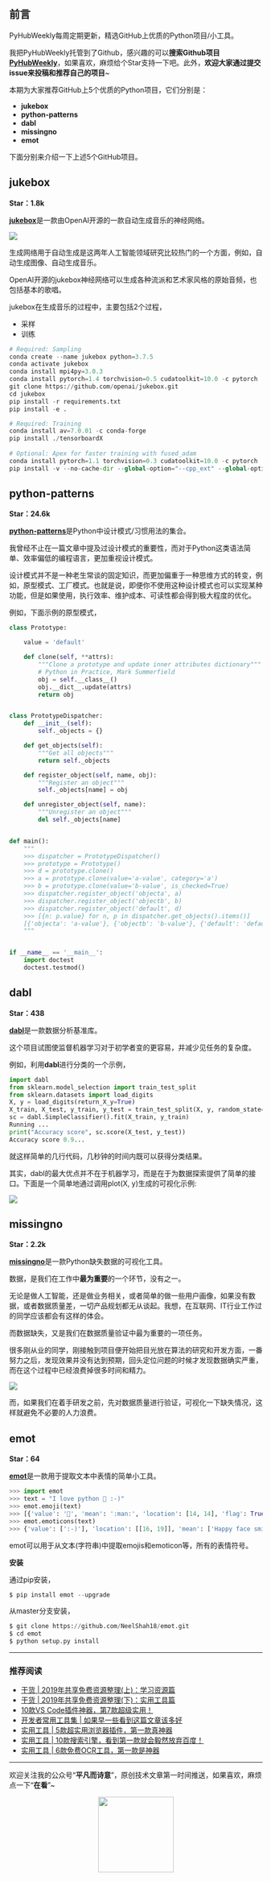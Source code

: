 ## 前言

PyHubWeekly每周定期更新，精选GitHub上优质的Python项目/小工具。

我把PyHubWeekly托管到了Github，感兴趣的可以**搜索Github项目**[**PyHubWeekly**](https://github.com/Jackpopc/PyHubWeekly)，如果喜欢，麻烦给个Star支持一下吧。此外，**欢迎大家通过提交issue来投稿和推荐自己的项目**~

本期为大家推荐GitHub上5个优质的Python项目，<!--more-->它们分别是：

- **jukebox**
- **python-patterns**
- **dabl**
- **missingno**
- **emot**

下面分别来介绍一下上述5个GitHub项目。

## jukebox

**Star：1.8k**

[**jukebox**](https://github.com/openai/jukebox)是一款由OpenAI开源的一款自动生成音乐的神经网络。



![](https://imgkr.cn-bj.ufileos.com/678d0f52-6ab1-4131-8e06-a29501935932.png)



生成网络用于自动生成是这两年人工智能领域研究比较热门的一个方面，例如，自动生成图像、自动生成音乐。

OpenAI开源的jukebox神经网络可以生成各种流派和艺术家风格的原始音频，也包括基本的歌唱。

jukebox在生成音乐的过程中，主要包括2个过程，

- 采样
- 训练

```python
# Required: Sampling
conda create --name jukebox python=3.7.5
conda activate jukebox
conda install mpi4py=3.0.3
conda install pytorch=1.4 torchvision=0.5 cudatoolkit=10.0 -c pytorch
git clone https://github.com/openai/jukebox.git
cd jukebox
pip install -r requirements.txt
pip install -e .

# Required: Training
conda install av=7.0.01 -c conda-forge 
pip install ./tensorboardX
 
# Optional: Apex for faster training with fused_adam
conda install pytorch=1.1 torchvision=0.3 cudatoolkit=10.0 -c pytorch
pip install -v --no-cache-dir --global-option="--cpp_ext" --global-option="--cuda_ext" ./apex
```

## python-patterns

**Star：24.6k**

[**python-patterns**](https://github.com/faif/python-patterns)是Python中设计模式/习惯用法的集合。

我曾经不止在一篇文章中提及过设计模式的重要性，而对于Python这类语法简单、效率偏低的编程语言，更加重视设计模式。

设计模式并不是一种老生常谈的固定知识，而更加偏重于一种思维方式的转变，例如，原型模式、工厂模式。也就是说，即便你不使用这种设计模式也可以实现某种功能，但是如果使用，执行效率、维护成本、可读性都会得到极大程度的优化。

例如，下面示例的原型模式，

```python
class Prototype:

    value = 'default'

    def clone(self, **attrs):
        """Clone a prototype and update inner attributes dictionary"""
        # Python in Practice, Mark Summerfield
        obj = self.__class__()
        obj.__dict__.update(attrs)
        return obj


class PrototypeDispatcher:
    def __init__(self):
        self._objects = {}

    def get_objects(self):
        """Get all objects"""
        return self._objects

    def register_object(self, name, obj):
        """Register an object"""
        self._objects[name] = obj

    def unregister_object(self, name):
        """Unregister an object"""
        del self._objects[name]


def main():
    """
    >>> dispatcher = PrototypeDispatcher()
    >>> prototype = Prototype()
    >>> d = prototype.clone()
    >>> a = prototype.clone(value='a-value', category='a')
    >>> b = prototype.clone(value='b-value', is_checked=True)
    >>> dispatcher.register_object('objecta', a)
    >>> dispatcher.register_object('objectb', b)
    >>> dispatcher.register_object('default', d)
    >>> [{n: p.value} for n, p in dispatcher.get_objects().items()]
    [{'objecta': 'a-value'}, {'objectb': 'b-value'}, {'default': 'default'}]
    """


if __name__ == '__main__':
    import doctest
    doctest.testmod()
```

## dabl

**Star：438**

[**dabl**](https://github.com/dabl/dabl)是一款数据分析基准库。

这个项目试图使监督机器学习对于初学者变的更容易，并减少见任务的复杂度。

例如，利用**dabl**进行分类的一个示例，

```python
import dabl
from sklearn.model_selection import train_test_split
from sklearn.datasets import load_digits
X, y = load_digits(return_X_y=True)
X_train, X_test, y_train, y_test = train_test_split(X, y, random_state=1)
sc = dabl.SimpleClassifier().fit(X_train, y_train)
Running ...
print("Accuracy score", sc.score(X_test, y_test))
Accuracy score 0.9...
```
就这样简单的几行代码，几秒钟的时间内既可以获得分类结果。

其实，dabl的最大优点并不在于机器学习，而是在于为数据探索提供了简单的接口。下面是一个简单地通过调用plot(X, y)生成的可视化示例:


![](https://imgkr.cn-bj.ufileos.com/bf5f03b0-b903-49e9-8850-cbcb3e2f4e4f.png)


## missingno

**Star：2.2k**

[**missingno**](https://github.com/ResidentMario/missingno)是一款Python缺失数据的可视化工具。

数据，是我们在工作中**最为重要**的一个环节，没有之一。

无论是做人工智能，还是做业务相关，或者简单的做一些用户画像，如果没有数据，或者数据质量差，一切产品规划都无从谈起。我想，在互联网、IT行业工作过的同学应该都会有这样的体会。

而数据缺失，又是我们在数据质量验证中最为重要的一项任务。

很多刚从业的同学，刚接触到项目便开始把目光放在算法的研究和开发方面，一番努力之后，发现效果并没有达到预期，回头定位问题的时候才发现数据确实严重，而在这个过程中已经浪费掉很多时间和精力。


![](https://imgkr.cn-bj.ufileos.com/0a925a86-1b19-4ef1-a427-b085d0c32a84.png)


而，如果我们在着手研发之前，先对数据质量进行验证，可视化一下缺失情况，这样就避免不必要的人力浪费。

## emot

**Star：64**

[**emot**](https://github.com/NeelShah18/emot)是一款用于提取文本中表情的简单小工具。


```python
>>> import emot
>>> text = "I love python 👨 :-)"
>>> emot.emoji(text)
>>> [{'value': '👨', 'mean': ':man:', 'location': [14, 14], 'flag': True}]
>>> emot.emoticons(text)
>>> {'value': [':-)'], 'location': [[16, 19]], 'mean': ['Happy face smiley'], 'flag': True}
```
emot可以用于从文本(字符串)中提取emojis和emoticon等，所有的表情符号。

**安装**

通过pip安装，

```python
$ pip install emot --upgrade
```
从master分支安装，

```python
$ git clone https://github.com/NeelShah18/emot.git
$ cd emot
$ python setup.py install
```

------

### **推荐阅读**

- [干货 | 2019年共享免费资源整理(上)：学习资源篇](https://mp.weixin.qq.com/s?__biz=MzI0NTM1MzA2Mw==&mid=2247484955&idx=1&sn=fa9827493c135096729fac6cd8b54fb2&chksm=e94e9913de391005dc83393528bef4530875108a2fc5fbe0e9de0da87a96a4b146621288f7f8&token=2025215714&lang=zh_CN#rd)
- [干货 | 2019年共享免费资源整理(下)：实用工具篇](https://mp.weixin.qq.com/s?__biz=MzI0NTM1MzA2Mw==&mid=2247484959&idx=1&sn=628c532c9504cbdb17bcd75fee354292&chksm=e94e9917de391001c367b78cedc19276a398c8675e9c9b5c590d02e90efdd1fc5f2e3e816db9&token=2025215714&lang=zh_CN#rd)
- [10款VS Code插件神器，第7款超级实用！](https://mp.weixin.qq.com/s?__biz=MzI0NTM1MzA2Mw==&mid=2247485027&idx=1&sn=be4c1275f350c9bc1ddd43b793088647&chksm=e94e996bde39107d6076a95ddcfd9c4bb5cd212363cd0138f6a8906a724da956878b012af6cc&token=1472831505&lang=zh_CN#rd)
- [开发者常用工具集 | 如果早一些看到这篇文章该多好](https://mp.weixin.qq.com/s?__biz=MzI0NTM1MzA2Mw==&mid=2247485022&idx=1&sn=9c10067cd7a2452ffc94582c13ec160b&chksm=e94e9956de391040a4b8d55bab1708945f0c9e170a55eac18ca53a1be11724ca36a5299908da&token=886687278&lang=zh_CN#rd)
- [实用工具 | 5款超实用浏览器插件，第一款真神器](https://mp.weixin.qq.com/s?__biz=MzI0NTM1MzA2Mw==&mid=2247485001&idx=1&sn=0664d17a6f677c9e1d433f285f096112&chksm=e94e9941de391057dea8c84c1d45925621696d5d735d2bab6e0b7ef786ac813b415c53cfb2b9&token=457191310&lang=zh_CN#rd)
- [实用工具 | 10款搜索引擎，看到第一款就会毅然放弃百度！](https://mp.weixin.qq.com/s?__biz=MzI0NTM1MzA2Mw==&mid=2247484976&idx=1&sn=f8ac0fd665d8918f52a5d599f636a7ad&chksm=e94e9938de39102ee33220f42bbe9a4f0832c7bf5cc8c7a47aef8548a8688bae1793facad073&token=2025215714&lang=zh_CN#rd)
- [实用工具 | 6款免费OCR工具，第一款是神器](https://mp.weixin.qq.com/s?__biz=MzI0NTM1MzA2Mw==&mid=2247484951&idx=1&sn=e63f6dd0e781114515d9b27b4397c065&chksm=e94e991fde391009a1c2a77392fb89435f8fae9d266f05eadee86784ae615b89ecb7bfae4b70&token=2025215714&lang=zh_CN#rd)

---

欢迎关注我的公众号“**平凡而诗意**”，原创技术文章第一时间推送，如果喜欢，麻烦点一下“**在看**”~

<center>
    <img src="https://imgkr.cn-bj.ufileos.com/ba67a0df-9e73-4dcd-8a83-7479f9076350.jpg" style="width: 150px;">
</center>